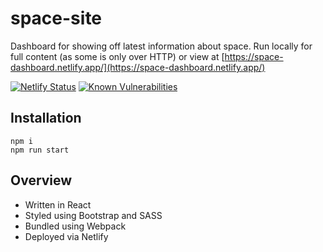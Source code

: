 # space-site

Dashboard for showing off latest information about space. Run locally for full content (as some is only over HTTP) or view at [https://space-dashboard.netlify.app/](https://space-dashboard.netlify.app/)

[![Netlify Status](https://api.netlify.com/api/v1/badges/a96d8df8-894d-44a4-b3be-574f97b9c131/deploy-status)](https://app.netlify.com/sites/space-dashboard/deploys)
[![Known Vulnerabilities](https://snyk.io/test/github/RosieWatson/portfolio/space-site.svg)](https://snyk.io/test/github/RosieWatson/portfolio)

## Installation
```
npm i
npm run start
```

## Overview
- Written in React
- Styled using Bootstrap and SASS
- Bundled using Webpack
- Deployed via Netlify
